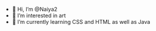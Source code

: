 - 👋 Hi, I’m @Naiya2
- 👀 I’m interested in art 
- 🌱 I’m currently learning CSS and HTML as well as Java

<!---
Naiya2/Naiya2 is a ✨ special ✨ repository because its `README.md` (this file) appears on your GitHub profile.
You can click the Preview link to take a look at your changes.
--->
